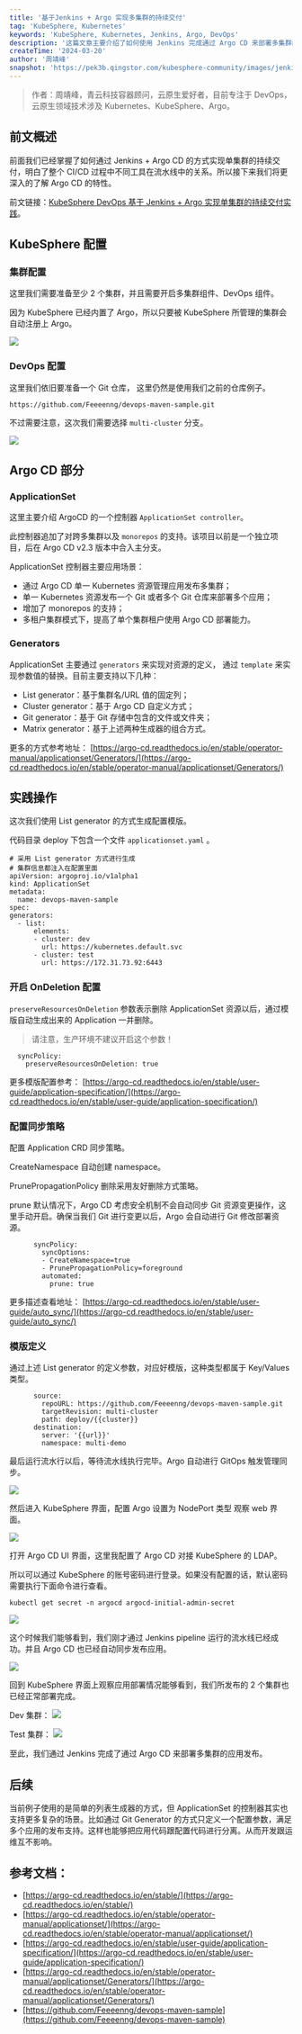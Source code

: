 ```yaml
---
title: '基于Jenkins + Argo 实现多集群的持续交付'
tag: 'KubeSphere, Kubernetes'
keywords: 'KubeSphere, Kubernetes, Jenkins, Argo, DevOps'
description: '这篇文章主要介绍了如何使用 Jenkins 完成通过 Argo CD 来部署多集群的应用发布。'
createTime: '2024-03-20'
author: '周靖峰'
snapshot: 'https://pek3b.qingstor.com/kubesphere-community/images/jenkins+argo-multi-cluster-cd.png'
---
```


> 作者：周靖峰，青云科技容器顾问，云原生爱好者，目前专注于 DevOps，云原生领域技术涉及 Kubernetes、KubeSphere、Argo。

## 前文概述

前面我们已经掌握了如何通过 Jenkins + Argo CD 的方式实现单集群的持续交付，明白了整个 CI/CD 过程中不同工具在流水线中的关系。所以接下来我们将更深入的了解 Argo CD 的特性。

前文链接：[KubeSphere DevOps 基于 Jenkins + Argo 实现单集群的持续交付实践](https://www.docs.kubesphere-carryon.top/zh/blogs/jenkins+argo-for-single-cluster-cd/)。

## KubeSphere 配置

### 集群配置

这里我们需要准备至少 2 个集群，并且需要开启多集群组件、DevOps 组件。

因为 KubeSphere 已经内置了 Argo，所以只要被 KubeSphere 所管理的集群会自动注册上 Argo。

![](https://pek3b.qingstor.com/kubesphere-community/images/image-20240320-1.png)

### DevOps 配置

这里我们依旧要准备一个 Git 仓库， 这里仍然是使用我们之前的仓库例子。

```
https://github.com/Feeeenng/devops-maven-sample.git
```

不过需要注意，这次我们需要选择 `multi-cluster` 分支。

![](https://pek3b.qingstor.com/kubesphere-community/images/image-20240320-2.png)

## Argo CD 部分

### ApplicationSet

这里主要介绍 ArgoCD 的一个控制器 `ApplicationSet controller`。

此控制器追加了对跨多集群以及 `monorepos` 的支持。该项目以前是一个独立项目，后在 Argo CD v2.3 版本中合入主分支。

ApplicationSet 控制器主要应用场景：

- 通过 Argo CD 单一 Kubernetes 资源管理应用发布多集群；
- 单一 Kubernetes 资源发布一个 Git 或者多个 Git 仓库来部署多个应用；
- 增加了 monorepos 的支持；
- 多租户集群模式下，提高了单个集群租户使用 Argo CD 部署能力。

### Generators

ApplicationSet 主要通过 `generators` 来实现对资源的定义， 通过 `template` 来实现参数值的替换。目前主要支持以下几种：

- List generator：基于集群名/URL 值的固定列；
- Cluster generator：基于 Argo CD 自定义方式；
- Git generator：基于 Git 存储中包含的文件或文件夹；
- Matrix generator：基于上述两种生成器的组合方式。

更多的方式参考地址：
[https://argo-cd.readthedocs.io/en/stable/operator-manual/applicationset/Generators/](https://argo-cd.readthedocs.io/en/stable/operator-manual/applicationset/Generators/)

## 实践操作

这次我们使用 List generator 的方式生成配置模版。

代码目录 deploy 下包含一个文件 `applicationset.yaml` 。

```
# 采用 List generator 方式进行生成
# 集群信息都注入在配置里面
apiVersion: argoproj.io/v1alpha1
kind: ApplicationSet
metadata:
  name: devops-maven-sample
spec:
generators:
  - list:
      elements:
      - cluster: dev
        url: https://kubernetes.default.svc
      - cluster: test
        url: https://172.31.73.92:6443
```

### 开启 OnDeletion 配置

`preserveResourcesOnDeletion` 参数表示删除 ApplicationSet 资源以后，通过模版自动生成出来的 Application 一并删除。

> 请注意，生产环境不建议开启这个参数！

```
  syncPolicy:
    preserveResourcesOnDeletion: true
```

更多模版配置参考：
[https://argo-cd.readthedocs.io/en/stable/user-guide/application-specification/](https://argo-cd.readthedocs.io/en/stable/user-guide/application-specification/)

### 配置同步策略

配置 Application CRD 同步策略。

CreateNamespace 自动创建 namespace。

PrunePropagationPolicy 删除采用友好删除方式策略。

prune 默认情况下，Argo CD 考虑安全机制不会自动同步 Git 资源变更操作，这里手动开启。确保当我们 Git 进行变更以后，Argo 会自动进行 Git 修改部署资源。

```
      syncPolicy:
        syncOptions:
        - CreateNamespace=true
        - PrunePropagationPolicy=foreground
        automated:
          prune: true
```

更多描述查看地址：
[https://argo-cd.readthedocs.io/en/stable/user-guide/auto_sync/](https://argo-cd.readthedocs.io/en/stable/user-guide/auto_sync/)

### 模版定义

通过上述 List generator 的定义参数，对应好模版，这种类型都属于 Key/Values 类型。

```
      source:
        repoURL: https://github.com/Feeeenng/devops-maven-sample.git
        targetRevision: multi-cluster
        path: deploy/{{cluster}}
      destination:
        server: '{{url}}'
        namespace: multi-demo
```

最后运行流水行以后，等待流水线执行完毕。Argo 自动进行 GitOps 触发管理同步。

![](https://pek3b.qingstor.com/kubesphere-community/images/image-20240320-3.png)

然后进入 KubeSphere 界面，配置 Argo 设置为 NodePort 类型 观察 web 界面。

![](https://pek3b.qingstor.com/kubesphere-community/images/image-20240320-4.png)

打开 Argo CD UI 界面，这里我配置了 Argo CD 对接 KubeSphere 的 LDAP。

所以可以通过 KubeSphere 的账号密码进行登录。如果没有配置的话，默认密码需要执行下面命令进行查看。

```
kubectl get secret -n argocd argocd-initial-admin-secret
```

![](https://pek3b.qingstor.com/kubesphere-community/images/image-20240320-5.png)

这个时候我们能够看到，我们刚才通过 Jenkins pipeline 运行的流水线已经成功。并且 Argo CD 也已经自动同步发布应用。

![](https://pek3b.qingstor.com/kubesphere-community/images/image-20240320-6.png)

回到 KubeSphere 界面上观察应用部署情况能够看到，我们所发布的 2 个集群也已经正常部署完成。

Dev 集群：
![](https://pek3b.qingstor.com/kubesphere-community/images/image-20240320-7.png)

Test 集群：
![](https://pek3b.qingstor.com/kubesphere-community/images/image-20240320-8.png)

至此，我们通过 Jenkins 完成了通过 Argo CD 来部署多集群的应用发布。

## 后续

当前例子使用的是简单的列表生成器的方式，但 ApplicationSet 的控制器其实也支持更多复杂的场景。比如通过 Git Generator 的方式只定义一个配置参数，满足多个应用的发布支持。这样也能够把应用代码跟配置代码进行分离。从而开发跟运维互不影响。

## 参考文档：

- [https://argo-cd.readthedocs.io/en/stable/](https://argo-cd.readthedocs.io/en/stable/)
- [https://argo-cd.readthedocs.io/en/stable/operator-manual/applicationset/](https://argo-cd.readthedocs.io/en/stable/operator-manual/applicationset/)
- [https://argo-cd.readthedocs.io/en/stable/user-guide/application-specification/](https://argo-cd.readthedocs.io/en/stable/user-guide/application-specification/)
- [https://argo-cd.readthedocs.io/en/stable/operator-manual/applicationset/Generators/](https://argo-cd.readthedocs.io/en/stable/operator-manual/applicationset/Generators/)
- [https://github.com/Feeeenng/devops-maven-sample](https://github.com/Feeeenng/devops-maven-sample)

